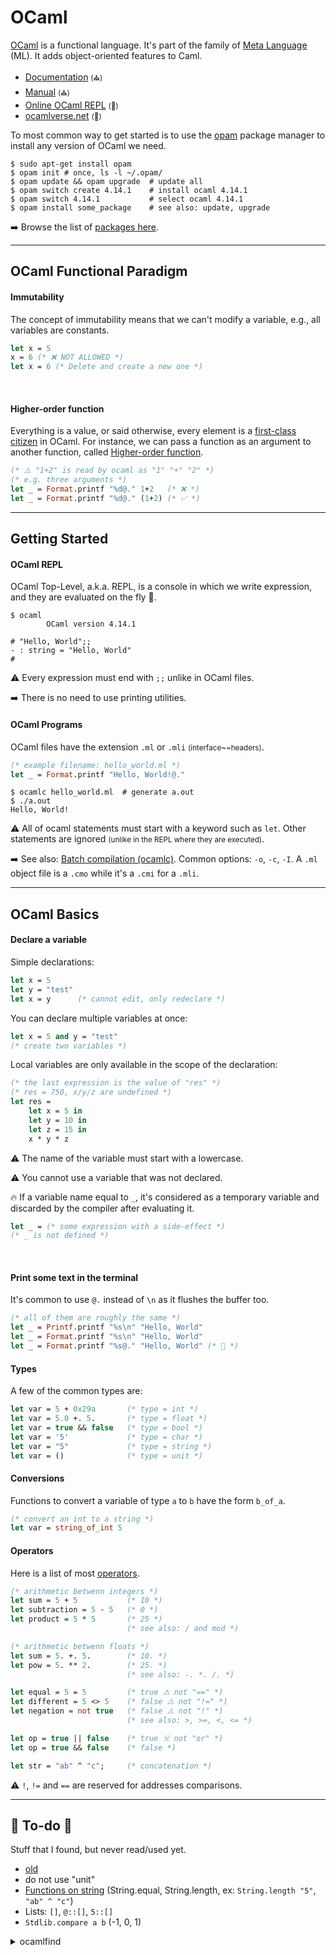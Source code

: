 # OCaml

<div class="row row-cols-md-2"><div>

[OCaml](https://ocaml.org/) is a functional language. It's part of the family of [Meta Language](https://en.wikipedia.org/wiki/ML_(programming_language)) (ML). It adds object-oriented features to Caml.

* [Documentation](https://ocaml.org/docs) <small>(⛪)</small>
* [Manual](https://v2.ocaml.org/manual/index.html) <small>(⛪)</small>
* [Online OCaml REPL](https://try.ocamlpro.com/) <small>(🚀)</small>
* [ocamlverse.net](http://ocamlverse.net/) <small>(🚀)</small>
</div><div>

To most common way to get started is to use the [opam](https://opam.ocaml.org/) package manager to install any version of OCaml we need.

```shell!
$ sudo apt-get install opam
$ opam init # once, ls -l ~/.opam/
$ opam update && opam upgrade  # update all
$ opam switch create 4.14.1    # install ocaml 4.14.1
$ opam switch 4.14.1           # select ocaml 4.14.1
$ opam install some_package    # see also: update, upgrade
```

➡️ Browse the list of [packages here](https://opam.ocaml.org/packages/).
</div></div>

<hr class="sep-both">

## OCaml Functional Paradigm

<div class="row row-cols-md-2"><div>

#### Immutability

The concept of immutability means that we can't modify a variable, e.g., all variables are constants.

```ocaml
let x = 5
x = 6 (* ❌ NOT ALLOWED *)
let x = 6 (* Delete and create a new one *)
```

<br>

#### Higher-order function

Everything is a value, or said otherwise, every element is a [first-class citizen](https://en.wikipedia.org/wiki/First-class_citizen) in OCaml. For instance, we can pass a function as an argument to another function, called [Higher-order function](https://en.wikipedia.org/wiki/Higher-order_function).

```ocaml
(* ⚠️ "1+2" is read by ocaml as "1" "+" "2" *)
(* e.g. three arguments *)
let _ = Format.printf "%d@." 1+2   (* ❌ *)
let _ = Format.printf "%d@." (1+2) (* ✅ *)
```
</div><div>
</div></div>

<hr class="sep-both">

## Getting Started

<div class="row row-cols-md-2"><div>

#### OCaml REPL

OCaml Top-Level, a.k.a. REPL, is a console in which we write expression, and they are evaluated on the fly 🚀.

```shell!
$ ocaml
        OCaml version 4.14.1

# "Hello, World";;
- : string = "Hello, World"
# 
```

⚠️ Every expression must end with `;;` unlike in OCaml files.

➡️ There is no need to use printing utilities.
</div><div>

#### OCaml Programs

OCaml files have the extension `.ml` or `.mli` <small>(interface~=headers)</small>.

```ocaml
(* example filename: hello_world.ml *)
let _ = Format.printf "Hello, World!@."
```

```shell!
$ ocamlc hello_world.ml  # generate a.out
$ ./a.out
Hello, World!
```

⚠️ All of ocaml statements must start with a keyword such as `let`. Other statements are ignored <small>(unlike in the REPL where they are executed)</small>.

➡️ See also: [Batch compilation (ocamlc)](https://v2.ocaml.org/manual/comp.html). Common options: `-o`, `-c`, `-I`. A `.ml` object file is a `.cmo` while it's a `.cmi` for a `.mli`.
</div></div>

<hr class="sep-both">

## OCaml Basics

<div class="row row-cols-md-2"><div>

#### Declare a variable

Simple declarations:

```ocaml
let x = 5
let y = "test"
let x = y      (* cannot edit, only redeclare *)
```

You can declare multiple variables at once:

```ocaml
let x = 5 and y = "test"
(* create two variables *)
```

Local variables are only available in the scope of the declaration:

```ocaml
(* the last expression is the value of "res" *)
(* res = 750, x/y/z are undefined *)
let res =
	let x = 5 in
	let y = 10 in
	let z = 15 in
	x * y * z
```

⚠️ The name of the variable must start with a lowercase.

⚠️ You cannot use a variable that was not declared.

🔥 If a variable name equal to `_`, it's considered as a temporary variable and discarded by the compiler after evaluating it.

```ocaml
let _ = (* some expression with a side-effect *)
(* _ is not defined *)
```

<br>

#### Print some text in the terminal

It's common to use `@.` instead of `\n` as it flushes the buffer too.

```ocaml
(* all of them are roughly the same *)
let _ = Printf.printf "%s\n" "Hello, World"
let _ = Format.printf "%s\n" "Hello, World"
let _ = Format.printf "%s@." "Hello, World" (* 🚀 *)
```
</div><div>

#### Types

A few of the common types are:

```ocaml
let var = 5 + 0x29a       (* type = int *)
let var = 5.0 +. 5.       (* type = float *)
let var = true && false   (* type = bool *)
let var = '5'             (* type = char *)
let var = "5"             (* type = string *)
let var = ()              (* type = unit *)
```

#### Conversions

Functions to convert a variable of type `a` to `b` have the form `b_of_a`.

```ocaml
(* convert an int to a string *)
let var = string_of_int 5
```

#### Operators

Here is a list of most [operators](/programming-languages/_paradigm/stuff/operators.md).

```ocaml
(* arithmetic betwenn integers *)
let sum = 5 + 5           (* 10 *)
let subtraction = 5 - 5   (* 0 *)
let product = 5 * 5       (* 25 *)
                          (* see also: / and mod *) 

(* arithmetic betwenn floats *)
let sum = 5. +. 5.        (* 10. *)    
let pow = 5. ** 2.        (* 25. *)
                          (* see also: -. *. /. *)     

let equal = 5 = 5         (* true ⚠️ not "==" *)
let different = 5 <> 5    (* false ⚠️ not "!=" *)
let negation = not true   (* false ⚠️ not "!" *)
                          (* see also: >, >=, <, <= *)

let op = true || false    (* true ☠️ not "or" *)
let op = true && false    (* false *)

let str = "ab" ^ "c";     (* concatenation *)
```

⚠️ `!`, `!=` and `==` are reserved for addresses comparisons.
</div></div>

<hr class="sep-both">

## 👻 To-do 👻

Stuff that I found, but never read/used yet.

<div class="row row-cols-md-2"><div>

* [old](_old.md)
* do not use "unit"
* [Functions on string](https://ocaml.org/api/String.html) (String.equal, String.length, ex: `String.length "5"`, `"ab" ^ "c"`)
* Lists: `[]`, `@::[]`, `5::[]`
* `Stdlib.compare a b` (-1, 0, 1)
</div><div>

<details class="details-border">
<summary>ocamlfind</summary>

OCaml find to do a lot of things involving libraries. One usage could be to compile using `ocamlc` files that use external libraries.

```bash
# create a file "test"
# while compiling with debug information (-g)
# avg.ml and test.ml
# while linking external libraries: extlib and oUnit
#
# Read the documentation if you want to learn more about -package or -linkpkg, while -g/-o are options of ocamlc
ocamlfind ocamlc -o test -package extlib,oUnit -linkpkg -g avl.ml test.ml
```
</details>
</div></div>